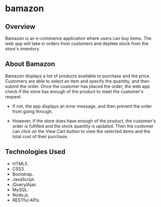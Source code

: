 # bamazon

## Overview

Bamazon is an e-commerce application where users can buy items. The web app will take in orders from customers and deplete stock from the store's inventory. 

## About Bamazon

Bamazon displays a list of products available to purchase and the price. Customers are able to select an item and specify the quantity, and then submit the order.
Once the customer has placed the order, the web app check if the store has enough of the product to meet the customer's request.

* If not, the app displays an error message, and then prevent the order from going through.

* However, if the store does have enough of the product, the customer's order is fulfilled and the stock quantity is updated. Then the customer can click on the View Cart button to view the selected items and the total cost of their purchase.

## Technologies Used

* HTML5.
* CSS3.
* Bootstrap.
* JavaScript.
* jQuery/Ajax.
* MySQL.
* Node.js.
* RESTful APIs.

